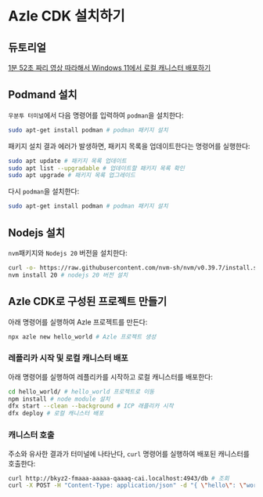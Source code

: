 # Azle CDK 설치하기

## 듀토리얼

[1분 52초 짜리 영상 따라해서 Windows 11에서 로컬 캐니스터 배포하기](https://youtu.be/Mxel1usC5TM?si=Ty4s172UBtUSBCFI&t=30)

## Podmand 설치

`우분투 터미널`에서 다음 명령어를 입력하여 `podman`을 설치한다:

```bash
sudo apt-get install podman # podman 패키지 설치
```

패키지 설치 결과 에러가 발생하면, 패키지 목록을 업데이트한다는 명령어를 실행한다:

```bash
sudo apt update # 패키지 목록 업데이트
sudo apt list --upgradable # 업데이트할 패키지 목록 확인
sudo apt upgrade # 패키지 목록 업그레이드
```

다시 `podman`을 설치한다:

```bash
sudo apt-get install podman # podman 패키지 설치
```

## Nodejs 설치

`nvm`패키지와 `Nodejs 20` 버전을 설치한다:

```bash
curl -o- https://raw.githubusercontent.com/nvm-sh/nvm/v0.39.7/install.sh | bash # nodejs 설치를 위한 nvm 패키지 설치
nvm install 20 # nodejs 20 버전 설치
```

## Azle CDK로 구성된 프로젝트 만들기

아래 명령어를 실행하여 Azle 프로젝트를 만든다:

```bash
npx azle new hello_world # Azle 프로젝트 생성
```

### 레플리카 시작 및 로컬 캐니스터 배포

아래 명령어를 실행하여 레플리카를 시작하고 로컬 캐니스터를 배포한다:

```bash
cd hello_world/ # hello_world 프로젝트로 이동
npm install # node module 설치
dfx start --clean --background # ICP 래플리카 시작
dfx deploy # 로컬 캐니스터 배포
```

### 캐니스터 호출

주소와 유사한 결과가 터미널에 나타난다, `curl` 명령어를 실행하여 배포된 캐니스터를 호출한다:

```bash
curl http://bkyz2-fmaaa-aaaaa-qaaaq-cai.localhost:4943/db # 조회
curl -X POST -H "Content-Type: application/json" -d "{ \"hello\": \"world\" }" http://bkyz2-fmaaa-aaaaa-qaaaq-cai.localhost:4943/db/update # 데이터 업데이트
```
